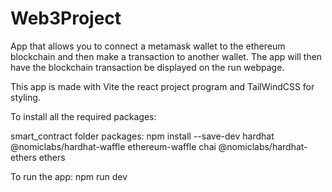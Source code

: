 # Web3Project

App that allows you to connect a metamask wallet to the ethereum blockchain 
and then make a transaction to another wallet.  The app will then have the 
blockchain transaction be displayed on the run webpage.

This app is made with Vite the react project program and TailWindCSS for styling.

To install all the required packages:

smart_contract folder packages:
    npm install --save-dev hardhat @nomiclabs/hardhat-waffle ethereum-waffle chai @nomiclabs/hardhat-ethers ethers

To run the app:
npm run dev



